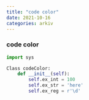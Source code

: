 ```yaml
---
title: "code color"
date: 2021-10-16
categories: arkiv
---
```


### code color

```python
import sys

Class codeColor:
    def __init__(self):
        self.ex_int = 100
        self.ex_str = 'here'
        self.ex_reg = r'\d'
```
